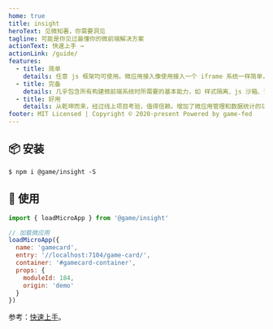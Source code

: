 ```yaml
---
home: true
title: insight
heroText: 见微知著，你需要洞见
tagline: 可能是你见过最懂你的微前端解决方案
actionText: 快速上手 →
actionLink: /guide/
features:
  - title: 简单
    details: 任意 js 框架均可使用。微应用接入像使用接入一个 iframe 系统一样简单，但实际不是 iframe。
  - title: 完备
    details: 几乎包含所有构建微前端系统时所需要的基本能力，如 样式隔离、js 沙箱、预加载等。
  - title: 好用
    details: 从乾坤而来，经过线上项目考验，值得信赖。增加了微应用管理和数据统计的功能，完善打包以及调试功能。
footer: MIT Licensed | Copyright © 2020-present Powered by game-fed
---
```


## 📦 安装

```shell
$ npm i @game/insight -S
```

## 🔨 使用

```js
import { loadMicroApp } from '@game/insight'

// 加载微应用
loadMicroApp({
  name: 'gamecard',
  entry: '//localhost:7104/game-card/',
  container: '#gamecard-container',
  props: {
    moduleId: 184,
    origin: 'demo'
  }
})
```

参考：[快速上手](/guide/)。
